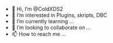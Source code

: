 - 👋 Hi, I’m @ColdXDS2
- 👀 I’m interested in  Plugins, skripts, DBC
- 🌱 I’m currently learning ...
- 💞️ I’m looking to collaborate on ...
- 📫 How to reach me ...

<!---
ColdXDS2/ColdXDS2 is a ✨ special ✨ repository because its `README.md` (this file) appears on your GitHub profile.
You can click the Preview link to take a look at your changes.
--->
